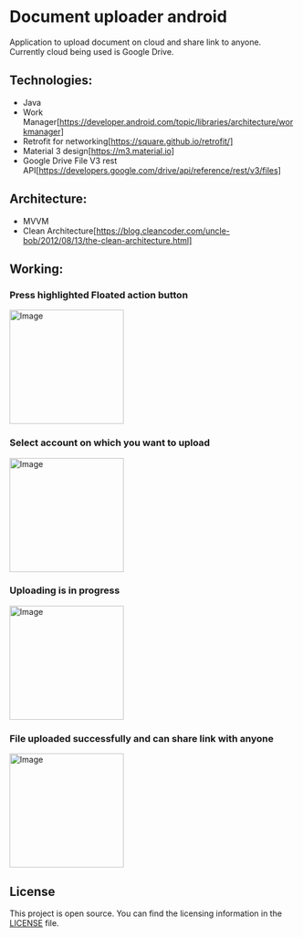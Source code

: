 # Document uploader android

Application to upload document on cloud and share link to anyone. Currently cloud being used is Google Drive.


## Technologies:

- Java
- Work Manager[https://developer.android.com/topic/libraries/architecture/workmanager]
- Retrofit for networking[https://square.github.io/retrofit/]
- Material 3 design[https://m3.material.io]
- Google Drive File V3 rest API[https://developers.google.com/drive/api/reference/rest/v3/files]


## Architecture:

- MVVM
- Clean Architecture[https://blog.cleancoder.com/uncle-bob/2012/08/13/the-clean-architecture.html]

## Working:

### Press highlighted Floated action button
<img src="https://github.com/prateekgupta22195/document-uploader-android/assets/20258993/2d5a5823-3dc5-4e22-80ed-885c77553bae" alt="Image" style="width:200px;">

### Select account on which you want to upload
<img src="https://github.com/prateekgupta22195/document-uploader-android/assets/20258993/524da054-83d6-4eb2-ba64-8d5201bdc083" alt="Image" style="width:200px;">

### Uploading is in progress
<img src="https://github.com/prateekgupta22195/document-uploader-android/assets/20258993/3d09873b-761a-4c26-9af0-7ec7edf7cb02" alt="Image" style="width:200px;">

### File uploaded successfully and can share link with anyone
<img src="https://github.com/prateekgupta22195/document-uploader-android/assets/20258993/3a319e84-807f-4131-ba13-4af943fd8b7e" alt="Image" style="width:200px;">


## License

This project is open source. You can find the licensing information in the [LICENSE](LICENSE) file.


